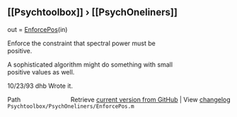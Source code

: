 ## [[Psychtoolbox]] &#8250; [[PsychOneliners]]

 out = [EnforcePos](EnforcePos)(in)  
  
Enforce the constraint that spectral power must be  
positive.   
  
A sophisticated algorithm might do something with small  
positive values as well.  
  
10/23/93  dhb  Wrote it.  




<div class="code_header" style="text-align:right;">
  <span style="float:left;">Path&nbsp;&nbsp;</span> <span class="counter">Retrieve <a href=
  "https://raw.github.com/Psychtoolbox-3/Psychtoolbox-3/beta/Psychtoolbox/PsychOneliners/EnforcePos.m">current version from GitHub</a> | View <a href=
  "https://github.com/Psychtoolbox-3/Psychtoolbox-3/commits/beta/Psychtoolbox/PsychOneliners/EnforcePos.m">changelog</a></span>
</div>
<div class="code">
  <code>Psychtoolbox/PsychOneliners/EnforcePos.m</code>
</div>

